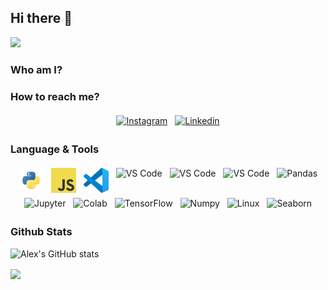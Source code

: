## Hi there 👋
![](https://komarev.com/ghpvc/?username=therealAlex23&color=blueviolet)
<!--
**therealAlex23/therealAlex23** is a ✨ _special_ ✨ repository because its `README.md` (this file) appears on your GitHub profile.

Here are some ideas to get you started:

- 🔭 I’m currently working on ...
- 🌱 I’m currently learning ...
- 👯 I’m looking to collaborate on ...
- 🤔 I’m looking for help with ...
- 💬 Ask me about ...
- 📫 How to reach me: ...
- 😄 Pronouns: ...
- ⚡ Fun fact: ...
-->

### Who am I?

### How to reach me?

<p align="center">
 <a href="https://www.instagram.com/alexandrecs_13/"> <img src="https://user-images.githubusercontent.com/57486325/183987497-0b95810e-316b-477f-96ab-4ab69bd8e996.png" alt="Instagram" height="40" style="vertical-align:top; margin:4px"></a>
 <a href="https://www.linkedin.com/in/alexcortezsantos23/"> <img src="https://user-images.githubusercontent.com/57486325/183988702-e9308784-ed27-4de9-a50d-a31caea01699.png" alt="Linkedin" height="40" style="vertical-align:top; margin:4px"></a>
</p>

### Language & Tools
<p align="center">
<img src="https://raw.githubusercontent.com/github/explore/80688e429a7d4ef2fca1e82350fe8e3517d3494d/topics/python/python.png" alt="Python" height="40" style="vertical-align:top; margin:4px">
<img src="https://raw.githubusercontent.com/github/explore/80688e429a7d4ef2fca1e82350fe8e3517d3494d/topics/javascript/javascript.png" alt="Javascript" height="40" style="vertical-align:top; margin:4px">
<img src="https://raw.githubusercontent.com/github/explore/80688e429a7d4ef2fca1e82350fe8e3517d3494d/topics/visual-studio-code/visual-studio-code.png" alt="VS Code" height="40" style="vertical-align:top; margin:4px">
 <img src="https://user-images.githubusercontent.com/57486325/183990186-57fa0108-1cf8-4967-853a-ac80544f40fc.png" alt="VS Code" height="40" style="vertical-align:top; margin:4px">
  <img src="https://user-images.githubusercontent.com/57486325/183991329-dcf55382-2940-47b7-aa09-52cf4b09a176.png" alt="VS Code" height="40" style="vertical-align:top; margin:4px">
 <img src="https://user-images.githubusercontent.com/57486325/183991839-2200002e-71df-4250-8d60-8e7c3e175dbc.png" alt="VS Code" height="40" style="vertical-align:top; margin:4px">
 <img src="https://user-images.githubusercontent.com/57486325/184454178-28dea9b0-ada8-4418-b6dc-e6694030aa54.png" alt="Pandas" height="40" style="vertical-align:top; margin:4px">
 <img src="https://user-images.githubusercontent.com/57486325/183995659-b7bfd19b-9f13-418a-8f88-012ba4ccb988.png" alt="Jupyter" height="40" style="vertical-align:top; margin:4px">
  <img src="https://user-images.githubusercontent.com/57486325/183995961-bcf74296-d180-4cd6-80f7-c33db2cb98bf.png" alt="Colab" height="40" style="vertical-align:top; margin:4px">
 <img src="https://user-images.githubusercontent.com/57486325/183996062-23c9690c-72cc-4e53-b915-a2b86901c5d5.png" alt="TensorFlow" height="40" style="vertical-align:top; margin:4px">
 <img src="https://user-images.githubusercontent.com/57486325/183996542-20d39e0d-1b6c-4e55-8b10-cf43b5399c06.png" alt="Numpy" height="40" style="vertical-align:top; margin:4px">
 <img src="https://user-images.githubusercontent.com/57486325/183998208-aef16f4a-e4c8-4c31-a31d-e6eb8ac76867.png" alt="Linux" height="40" style="vertical-align:top; margin:4px">
  <img src="https://user-images.githubusercontent.com/57486325/183999434-e2880f9b-73e3-4303-9073-e0ef8d91ea36.png" alt="Seaborn" height="40" style="vertical-align:top; margin:4px">

</p>




### Github Stats

![Alex's GitHub stats](https://github-readme-stats.vercel.app/api?username=therealalex23&theme=buefy&show_icons=true)

<a href="https://github.com/therealAlex23/therealAlex23">
  <img align="center" src="https://github-readme-stats.vercel.app/api/top-langs/?username=therealAlex23&hide=java,html,tex&title_color=ffffff&text_color=c9cacc&icon_color=2bbc8a&bg_color=1d1f21&langs_count=3" />
</a>

